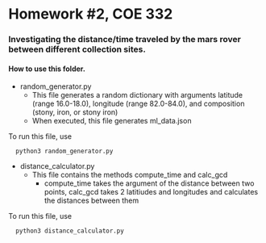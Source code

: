 # Homework #2, COE 332 
### Investigating the distance/time traveled by the mars rover between different collection sites.

#### How to use this folder.

- random_generator.py
  - This file generates a random dictionary with arguments latitude (range 16.0-18.0), longitude (range 82.0-84.0), and composition (stony, iron, or stony iron)
  - When executed, this file generates ml_data.json

To run this file, use 
```
  python3 random_generator.py
```

- distance_calculator.py
  - This file contains the methods compute_time and calc_gcd
    - compute_time takes the argument of the distance between two points, calc_gcd takes 2 latitiudes and longitudes and calculates the distances between them 
    
To run this file, use 
```
  python3 distance_calculator.py
```